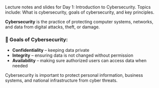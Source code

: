 Lecture notes and slides for Day 1: Introduction to Cybersecurity.
Topics include: What is cybersecurity, goals of cybersecurity, and key principles.

**Cybersecurity** is the practice of protecting computer systems, networks, and data from digital attacks, theft, or damage.

### 🎯 Goals of Cybersecurity:
- **Confidentiality** – keeping data private
- **Integrity** – ensuring data is not changed without permission
- **Availability** – making sure authorized users can access data when needed

Cybersecurity is important to protect personal information, business systems, and national infrastructure from cyber threats.
